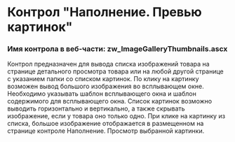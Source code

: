 ﻿---
description: 2.4.11.1
---
# Контрол "Наполнение. Превью картинок"
### Имя контрола в веб-части: zw_ImageGalleryThumbnails.ascx
Контрол предназначен для вывода списка изображений товара на странице детального просмотра товара или на любой другой странице с указанием папки со списком картинок.
По клику на картинку возможен вывод большого изображения во всплывающем окне. Необходимо указывать шаблон всплывающего окна и шаблон содержимого для всплывающего окна. 
Список картинок возможно выводить горизонтально и вертикально, а также скрывать изображение, если у товара оно только одно.
При клике на картинку из списка, большое изображение отображается в размещенном на странице контроле Наполнение. Просмотр выбранной картинки.
